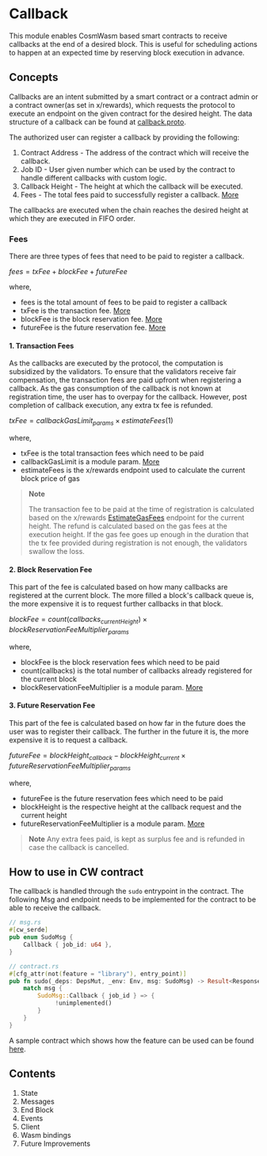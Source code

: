 # Callback

This module enables CosmWasm based smart contracts to receive callbacks at the end of a desired block. This is useful for scheduling actions to happen at an expected time by reserving block execution in advance.

## Concepts

Callbacks are an intent submitted by a smart contract or a contract admin or a contract owner(as set in x/rewards), which requests the protocol to execute an endpoint on the given contract for the desired height. The data structure of a callback can be found at [callback.proto](../../../proto/archway/callback/v1/callback.proto#L12).

The authorized user can register a callback by providing the following:
1. Contract Address - The address of the contract which will receive the callback.
2. Job ID - User given number which can be used by the contract to handle different callbacks with custom logic.
3. Callback Height - The height at which the callback will be executed.
4. Fees - The total fees paid to successfully register a callback. [More](#fees)

The callbacks are executed when the chain reaches the desired height at which they are executed in FIFO order.

### Fees

There are three types of fees that need to be paid to register a callback.

$fees = txFee + blockFee + futureFee$

where,
* fees is the total amount of fees to be paid to register a callback
* txFee is the transaction fee. [More](#1-transaction-fees)
* blockFee is the block reservation fee. [More](#2-block-reservation-fee)
* futureFee is the future reservation fee. [More](#3-future-reservation-fee)

#### 1. Transaction Fees
As the callbacks are executed by the protocol, the computation is subsidized by the validators. To ensure that the validators receive fair compensation, the transaction fees are paid upfront when registering a callback. As the gas consumption of the callback is not known at registration time, the user has to overpay for the callback. However, post completion of callback execution, any extra tx fee is refunded.

$txFee = callbackGasLimit_{params} \times estimateFees(1)$

where,
* txFee is the total transaction fees which need to be paid
* callbackGasLimit is a module param. [More](./01_state.md)
* estimateFees is the x/rewards endpoint used to calculate the current block price of gas

> **Note**
>
> The transaction fee to be paid at the time of registration is calculated based on the x/rewards [EstimateGasFees](../../../proto/archway/rewards/v1/query.proto#L39) endpoint for the current height. The refund is calculated based on the gas fees at the execution height. If the gas fee goes up enough in the duration that the tx fee provided during registration is not enough, the validators swallow the loss.

#### 2. Block Reservation Fee
This part of the fee is calculated based on how many callbacks are registered at the current block. The more filled a block's callback queue is, the more expensive it is to request further callbacks in that block.

$blockFee = count(callbacks_{currentHeight}) \times blockReservationFeeMultiplier_{params}$

where,
* blockFee is the block reservation fees which need to be paid
* count(callbacks) is the total number of callbacks already registered for the current block
* blockReservationFeeMultiplier is a module param. [More](./01_state.md)

#### 3. Future Reservation Fee
This part of the fee is calculated based on how far in the future does the user was to register their callback. The further in the future it is, the more expensive it is to request a callback.

$futureFee = blockHeight_{callback} - blockHeight_{current} \times futureReservationFeeMultiplier_{params}$

where,
* futureFee is the future reservation fees which need to be paid
* blockHeight is the respective height at the callback request and the current height
* futureReservationFeeMultiplier is a module param. [More](./01_state.md)

> **Note**
> Any extra fees paid, is kept as surplus fee and is refunded in case the callback is cancelled. 

## How to use in CW contract

The callback is handled through the `sudo` entrypoint in the contract. The following Msg and endpoint needs to be implemented for the contract to be able to receive the callback.

```rust
// msg.rs
#[cw_serde]
pub enum SudoMsg {    
    Callback { job_id: u64 },
}
```

```rust
// contract.rs
#[cfg_attr(not(feature = "library"), entry_point)]
pub fn sudo(_deps: DepsMut, _env: Env, msg: SudoMsg) -> Result<Response, ContractError> {
    match msg {        
        SudoMsg::Callback { job_id } => {
             !unimplemented()
        }
    }
}
```

A sample contract which shows how the feature can be used can be found [here](../../../contracts/callback-test/).

## Contents

1. State
2. Messages
3. End Block
4. Events
5. Client
6. Wasm bindings
7. Future Improvements
